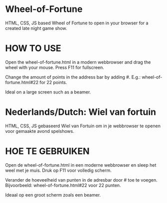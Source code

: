 Wheel-of-Fortune
================
HTML, CSS, JS based Wheel of Fortune to open in your browser for a created late night game show.


HOW TO USE
==========
Open the wheel-of-fortune.html in a modern webbrowser and drag the wheel with your mouse. Press F11 for fullscreen.

Change the amount of points in the address bar by adding #<amount of points>. E.g.: wheel-of-fortune.html#22 for 22 points.

Ideal on a large screen such as a beamer.


Nederlands/Dutch:
Wiel van fortuin
================
HTML, CSS, JS gebaseerd Wiel van Fortuin om in je webbrowser te openen voor gemaakte avond spelshows.

HOE TE GEBRUIKEN
================
Open de wheel-of-fortune.html in een moderne webbrowser en sleep het weel met je muis. Druk op F11 voor volledig scherm.

Verander de hoeveelheid van punten in de adresbar door #<amount of points> toe te voegen. Bijvoorbeeld: wheel-of-fortune.html#22 voor 22 punten.

Ideaal op een groot scherm zoals een beamer.
